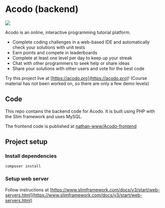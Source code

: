 # Acodo (backend)

![](https://nathanarnold.co.uk/assets/acodo-img/acodo-main.png)

Acodo is an online, interactive programming tutorial platform. 

- Complete coding challenges in a web-based IDE and automatically check your solutions with unit tests
- Earn points and compete in leaderboards
- Complete at least one level per day to keep up your streak
- Chat with other programmers to seek help or share ideas
- Share your solutions with other users and vote for the best code

Try this project live at [https://acodo.pro](https://acodo.pro)! (Course material has not been worked on, so there are only a few demo levels)

## Code
This repo contains the backend code for Acodo. It is built using PHP with the Slim framework and uses MySQL.

The frontend code is published at [nathan-www/Acodo-frontend](https://github.com/nathan-www/Acodo-frontend)

## Project setup

### Install dependencies
```
composer install
```

### Setup web server
Follow instructions at [https://www.slimframework.com/docs/v3/start/web-servers.html](https://www.slimframework.com/docs/v3/start/web-servers.html)


